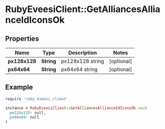 # RubyEveesiClient::GetAlliancesAllianceIdIconsOk

## Properties

| Name | Type | Description | Notes |
| ---- | ---- | ----------- | ----- |
| **px128x128** | **String** | px128x128 string | [optional] |
| **px64x64** | **String** | px64x64 string | [optional] |

## Example

```ruby
require 'ruby_eveesi_client'

instance = RubyEveesiClient::GetAlliancesAllianceIdIconsOk.new(
  px128x128: null,
  px64x64: null
)
```

